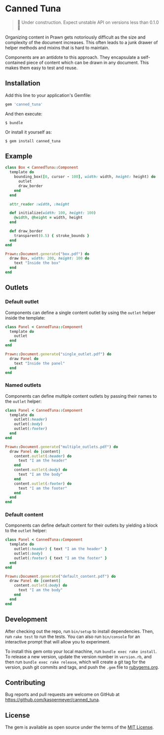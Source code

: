 # Canned Tuna

> 🚧 Under construction. Expect unstable API on versions less than 0.1.0  🚧

Organizing content in Prawn gets notoriously difficult as the size and complexity of the document increases. This often leads to a junk drawer of helper methods and mixins that is hard to maintain.

Components are an antidote to this approach. They encapsulate a self-contained piece of content which can be drawn in any document. This makes them easy to test and reuse.

## Installation

Add this line to your application's Gemfile:

```ruby
gem 'canned_tuna'
```

And then execute:

    $ bundle

Or install it yourself as:

    $ gem install canned_tuna

## Example
```ruby
class Box < CannedTuna::Component
  template do
    bounding_box([0, cursor - 100], width: width, height: height) do
      outlet
      draw_border
    end
  end

  attr_reader :width, :height

  def initialize(width: 100, height: 100)
    @width, @height = width, height
  end

  def draw_border
    transparent(0.5) { stroke_bounds }
  end
end

Prawn::Document.generate("box.pdf") do
  draw Box, width: 200, height: 100 do
    text "Inside the box"
  end
end
```

## Outlets

### Default outlet
Components can define a single content outlet by using the `outlet` helper inside the template:

```ruby
class Panel < CannedTuna::Component
  template do
    outlet
  end
end

Prawn::Document.generate("single_outlet.pdf") do
  draw Panel do
    text "Inside the panel"
  end
end
```

### Named outlets
Components can define multiple content outlets by passing their names to the `outlet` helper:

```ruby
class Panel < CannedTuna::Component
  template do
    outlet(:header)
    outlet(:body)
    outlet(:footer)
  end
end

Prawn::Document.generate("multiple_outlets.pdf") do
  draw Panel do |content|
    content.outlet(:header) do
      text "I am the header"
    end
    content.outlet(:body) do
      text "I am the body"
    end
    content.outlet(:footer) do
      text "I am the footer"
    end
  end
end
```

### Default content
Components can define default content for their outlets by yielding a block to the `outlet` helper:

```ruby
class Panel < CannedTuna::Component
  template do
    outlet(:header) { text "I am the header" }
    outlet(:body)
    outlet(:footer) { text "I am the footer" }
  end
end

Prawn::Document.generate("default_content.pdf") do
  draw Panel do |content|
    content.outlet(:body) do
      text "I am the body"
    end
  end
end
```

## Development

After checking out the repo, run `bin/setup` to install dependencies. Then, run `rake test` to run the tests. You can also run `bin/console` for an interactive prompt that will allow you to experiment.

To install this gem onto your local machine, run `bundle exec rake install`. To release a new version, update the version number in `version.rb`, and then run `bundle exec rake release`, which will create a git tag for the version, push git commits and tags, and push the `.gem` file to [rubygems.org](https://rubygems.org).

## Contributing

Bug reports and pull requests are welcome on GitHub at https://github.com/kaspermeyer/canned_tuna.

## License

The gem is available as open source under the terms of the [MIT License](https://opensource.org/licenses/MIT).
